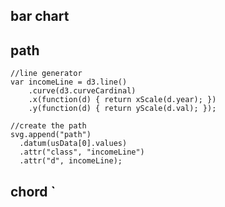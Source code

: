 ## bar chart 

## path 
    
    //line generator
    var incomeLine = d3.line()
        .curve(d3.curveCardinal)
        .x(function(d) { return xScale(d.year); })
        .y(function(d) { return yScale(d.val); });
    
    //create the path
    svg.append("path")
      .datum(usData[0].values)
      .attr("class", "incomeLine")
      .attr("d", incomeLine);

## chord `  
